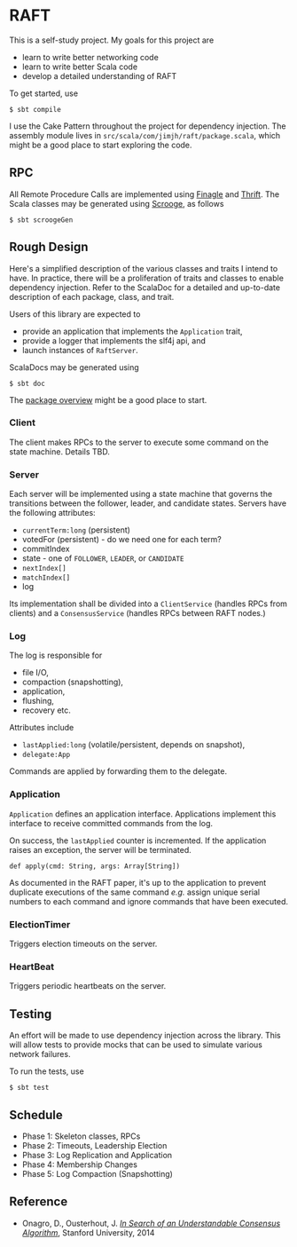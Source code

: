 # RAFT

This is a self-study project. My goals for this project are

- learn to write better networking code
- learn to write better Scala code
- develop a detailed understanding of RAFT

To get started, use

    $ sbt compile

I use the Cake Pattern throughout the project for dependency injection. The assembly module lives in
`src/scala/com/jimjh/raft/package.scala`, which might be a good place to start exploring the code.

## RPC

All Remote Procedure Calls are implemented using [Finagle][finagle] and [Thrift][thrift]. The Scala classes may be
generated using [Scrooge][scrooge], as follows

    $ sbt scroogeGen

## Rough Design

Here's a simplified description of the various classes and traits I intend to have. In practice, there will be a
proliferation of traits and classes to enable dependency injection. Refer to the ScalaDoc for a detailed and up-to-date
description of each package, class, and trait.

Users of this library are expected to

- provide an application that implements the `Application` trait,
- provide a logger that implements the slf4j api, and
- launch instances of `RaftServer`.

ScalaDocs may be generated using

    $ sbt doc
    
The [package overview][package.scala] might be a good place to start.

### Client

The client makes RPCs to the server to execute some command on the state machine. Details TBD.

### Server

Each server will be implemented using a state machine that governs the transitions between the follower, leader, and
candidate states. Servers have the following attributes:

  - `currentTerm:long` (persistent)
  - votedFor (persistent) - do we need one for each term?
  - commitIndex
  - state - one of `FOLLOWER`, `LEADER`, or `CANDIDATE`
  - `nextIndex[]`
  - `matchIndex[]`
  - log
  
Its implementation shall be divided into a `ClientService` (handles RPCs from clients) and a `ConsensusService` (handles
RPCs between RAFT nodes.)

### Log

The log is responsible for

  - file I/O,
  - compaction (snapshotting),
  - application,
  - flushing,
  - recovery etc.

Attributes include

  - `lastApplied:long` (volatile/persistent, depends on snapshot),
  - `delegate:App`

Commands are applied by forwarding them to the delegate.

### Application

`Application` defines an application interface. Applications implement this interface to receive committed commands from
the log.

On success, the `lastApplied` counter is incremented. If the application raises an exception, the server will be
terminated.

    def apply(cmd: String, args: Array[String])

As documented in the RAFT paper, it's up to the application to prevent duplicate executions of the same command _e.g._
assign unique serial numbers to each command and ignore commands that have been executed.

### ElectionTimer

Triggers election timeouts on the server.

### HeartBeat

Triggers periodic heartbeats on the server.

## Testing

An effort will be made to use dependency injection across the library. This will allow tests to provide mocks that can
be used to simulate various network failures.

To run the tests, use

    $ sbt test

## Schedule

- Phase 1: Skeleton classes, RPCs
- Phase 2: Timeouts, Leadership Election
- Phase 3: Log Replication and Application
- Phase 4: Membership Changes
- Phase 5: Log Compaction (Snapshotting)

## Reference

- Onagro, D., Ousterhout, J. [_In Search of an Understandable Consensus Algorithm_][raft], Stanford University, 2014

  [raft]: https://ramcloud.stanford.edu/wiki/download/attachments/11370504/raft.pdf
  [finagle]: http://twitter.github.io/finagle/
  [thrift]: http://thrift.apache.org/
  [scrooge]: http://twitter.github.io/scrooge/
  [package.scala]: target/scala-2.10/api/index.html#com.jimjh.raft.package